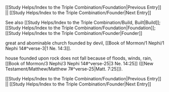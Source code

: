 [[Study Helps/Index to the Triple Combination/Foundation|Previous Entry]]  ||  [[Study Helps/Index to the Triple Combination/Founder|Next Entry]]

 See also [[Study Helps/Index to the Triple Combination/Build, Built|Build]]; [[Study Helps/Index to the Triple Combination/Foundation|Foundation]]; [[Study Helps/Index to the Triple Combination/Founder|Founder]]

 great and abominable church founded by devil, [[Book of Mormon/1 Nephi/1 Nephi 14#^verse-3|1 Ne. 14:3]].

 house founded upon rock does not fall because of floods, winds, rain, [[Book of Mormon/3 Nephi/3 Nephi 14#^verse-25|3 Ne. 14:25]] ([[New Testament/Matthew/Matthew 7#^verse-25|Matt. 7:25]]).

[[Study Helps/Index to the Triple Combination/Foundation|Previous Entry]]  ||  [[Study Helps/Index to the Triple Combination/Founder|Next Entry]]
